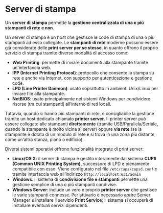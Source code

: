 ﻿# Server di stampa

Un **server di stampa** permette la **gestione centralizzata di una o più stampanti di rete e non**.

Un server di stampa è un host che gestisce le code di stampa di una o più stampanti ad esso collegate. Le **stampanti di rete** moderne possono essere già considerate delle **print server per se stesse**, in quanto offrono il proprio servizio di stampa tramite diverse modalità di accesso come:

- **Web Printing**: permette di inviare documenti alla stampante tramite un'interfaccia web.
- **IPP (Internet Printing Protocol)**: protocollo che consente la stampa su rete e anche via Internet, con supporto per autenticazione e gestione code.
- **LPD (Line Printer Daemon)**: usato soprattutto in ambienti Unix/Linux per inviare file alla stampante.
- **NetBIOS**: usato principalmente nei sistemi Windows per condividere risorse (tra cui stampanti) all'interno di reti locali.

Tuttavia, quando si hanno più stampanti di rete, è consigliabile la gestione tramite un host dedicato chiamato **printer server**. Il printer server può essere collegato alle stampanti **direttamente** (tramite USB/Parallela/Seriale, quando la stampante è molto vicina al server) oppure **via rete** (se la stampante è dotata di un modulo di rete e si trova in una zona più distante, come un'altra stanza, piano o edificio).

Diversi sistemi operativi offrono funzionalità integrate di print server:

- **Linux/OS X**: il server di stampa è gestito interamente dal sistema **CUPS (Common UNIX Printing System)**, successore di LPD e pienamente compatibile con esso. Viene configurato nel file  `/etc/cups/cupsd.conf` o tramite interfaccia web all’indirizzo `http://localhost:631/admin`
- **Windows**: il sistema di **condivisione file e stampanti** permette una gestione semplice di una o più stampanti condivise.
- **Windows Server**: include un vero e proprio **printer server** che gestisce le varie stampanti connesse. Per attivarlo è necessario aprire Server Manager e installare il servizio **Print Service**; il sistema si occuperà di installare eventuali servizi dipendenti.
